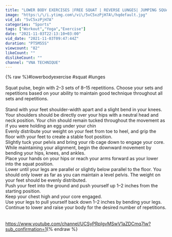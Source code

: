 ```yaml
---
title: "LOWER BODY EXERCISES |FREE SQUAT | REVERSE LUNGES| JUMPING SQUAT | SQUAT PULSE | SPLIT SQUAT"
image: "https:\/\/i.ytimg.com\/vi\/5vC5xzPjH7A\/hqdefault.jpg"
vid_id: "5vC5xzPjH7A"
categories: "Sports"
tags: ["Workout","Yoga","Exercise"]
date: "2021-11-03T22:13:10+03:00"
vid_date: "2021-11-03T09:47:44Z"
duration: "PT5M55S"
viewcount: "82"
likeCount: ""
dislikeCount: ""
channel: "VNA TECHNIQUE"
---
```

{% raw %}#lowerbodyexercise #squat #lunges <br /><br />Squat pulse, begin with 2–3 sets of 8–15 repetitions. Choose your sets and repetitions based on your ability to maintain good technique throughout all sets and repetitions.<br /><br />Stand with your feet shoulder-width apart and a slight bend in your knees. Your shoulders should be directly over your hips with a neutral head and neck position. Your chin should remain tucked throughout the movement as if you were holding an egg under your chin<br />Evenly distribute your weight on your feet from toe to heel, and grip the floor with your feet to create a stable foot position.<br />Slightly tuck your pelvis and bring your rib cage down to engage your core.<br />While maintaining your alignment, begin the downward movement by bending your hips, knees, and ankles.<br />Place your hands on your hips or reach your arms forward as your lower into the squat position.<br />Lower until your legs are parallel or slightly below parallel to the floor. You should only lower as far as you can maintain a level pelvis. The weight on your feet should be evenly distributed.<br />Push your feet into the ground and push yourself up 1–2 inches from the starting position.<br />Keep your chest high and your core engaged.<br />Use your legs to pull yourself back down 1–2 inches by bending your legs.<br />Continue to lower and raise your body for the desired number of repetitions.<br /><br /><br /><a rel="nofollow" target="blank" href="https://www.youtube.com/channel/UCSyPRpIgvMSwV1aZDCmq7lw?sub_confirmation=1">https://www.youtube.com/channel/UCSyPRpIgvMSwV1aZDCmq7lw?sub_confirmation=1</a>{% endraw %}
